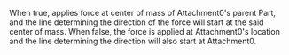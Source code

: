 When true, applies force at center of mass of Attachment0's parent Part,
and the line determining the direction of the force will start at the said
center of mass. When false, the force is applied at Attachment0's location
and the line determining the direction will also start at Attachment0.